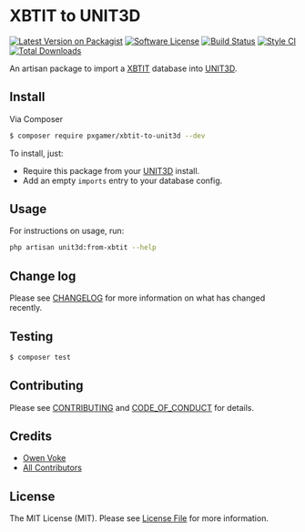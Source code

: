 # XBTIT to UNIT3D

[![Latest Version on Packagist][ico-version]][link-packagist]
[![Software License][ico-license]](LICENSE.md)
[![Build Status][ico-github-actions]][link-github-actions]
[![Style CI][ico-styleci]][link-styleci]
[![Total Downloads][ico-downloads]][link-downloads]

An artisan package to import a [XBTIT] database into [UNIT3D].

## Install

Via Composer

```bash
$ composer require pxgamer/xbtit-to-unit3d --dev
```

To install, just:
- Require this package from your [UNIT3D][unit3d] install.
- Add an empty `imports` entry to your database config.

## Usage

For instructions on usage, run:

```bash
php artisan unit3d:from-xbtit --help
```

## Change log

Please see [CHANGELOG](CHANGELOG.md) for more information on what has changed recently.

## Testing

```bash
$ composer test
```

## Contributing

Please see [CONTRIBUTING](.github/CONTRIBUTING.md) and [CODE_OF_CONDUCT](.github/CODE_OF_CONDUCT.md) for details.

## Credits

- [Owen Voke][link-author]
- [All Contributors][link-contributors]

## License

The MIT License (MIT). Please see [License File](LICENSE.md) for more information.

[unit3d]: https://github.com/unit3d/unit3d
[xbtit]: https://github.com/btiteam/xbtit
[providers]: https://laravel.com/docs/master/providers#registering-providers

[ico-version]: https://img.shields.io/packagist/v/pxgamer/xbtit-to-unit3d.svg?style=flat-square
[ico-license]: https://img.shields.io/badge/license-MIT-brightgreen.svg?style=flat-square
[ico-github-actions]: https://img.shields.io/github/workflow/status/HDInnovations/xbtit-to-unit3d/Tests.svg?style=flat-square
[ico-styleci]: https://styleci.io/repos/114135662/shield
[ico-downloads]: https://img.shields.io/packagist/dt/pxgamer/xbtit-to-unit3d.svg?style=flat-square

[link-packagist]: https://packagist.org/packages/pxgamer/xbtit-to-unit3d
[link-github-actions]: https://github.com/HDInnovations/xbtit-to-unit3d/actions
[link-styleci]: https://styleci.io/repos/114135662
[link-downloads]: https://packagist.org/packages/pxgamer/xbtit-to-unit3d
[link-author]: https://github.com/owenvoke
[link-contributors]: ../../contributors
